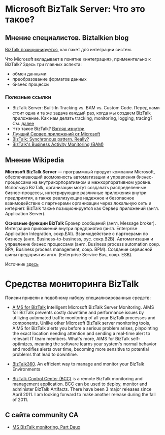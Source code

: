 # Microsoft BizTalk Server: Что это такое?

## Мнение специалистов. Biztalkien blog

[BizTalk позиционируется](https://ganeline.wordpress.com/2013/10/30/microsoft-biztalk-server-what-is-it-2/), как пакет для интеграции систем.

Что Microsoft вкладывает в понятие «интеграция», применительно к BizTalk?
Здесь три главных аспекта:

- обмен данными
- преобразование форматов данных
- бизнес процессы

### Полезные ссылки
- BizTalk Server: Built-In Tracking vs. BAM vs. Custom Code. Перед нами стоит одна и та же задача каждый раз, когда мы создаем BizTalk приложение. Как нам делать tracking, monitoring, logging, tracing? См. [далее](https://ganeline.wordpress.com/2015/01/18/biztalk-server-built-in-tracking-vs-bam-vs-custom-code/)
- Что такое BizTalk? [Взгляд изнутри](https://ganeline.wordpress.com/2011/01/08/biztalk-what-is-it/)
- [Лучший Сервер приложений от Microsoft](https://ganeline.wordpress.com/2013/07/19/best-app-server-from-microsoft/)
- [BizTalk: Synchronous pattern. Really?](https://ganeline.wordpress.com/2013/01/06/biztalk-asynchronous-pattern-really/)
- [BizTalk's Business Activity Monitoring (BAM)](http://www.codeproject.com/Articles/868640/BizTalks-Business-Activity-Monitoring-BAM)

## Мнение Wikipedia

**Microsoft BizTalk Server** — программный продукт компании Microsoft, обеспечивающий возможность автоматизации и управления бизнес-процессами на внутрикорпоративном и межкорпоративном уровне. Используя BizTalk, организации могут создавать распределенные бизнес-процессы, интегрирующие различные приложения внутри предприятия, а также реализующие надежное и безопасное взаимодействие с партнерами организации через локальную сеть и интернет. BizTalk также позиционируется как Сервер приложений (англ. Application Server).

**Основные функции BizTalk**
Брокер сообщений (англ. Message broker).
Интеграция приложений внутри предприятия (англ. Enterprise Application Integration, сокр.EAI).
Взаимодействие с партнерами по бизнесу (англ. Business-to-business, рус. сокр.B2B).
Автоматизация и управление бизнес процессами (англ. Business process automation сокр. BPA, Business process management, сокр. BPM).
Создание сервисной шины предприятия англ. (Enterprise Service Bus, сокр. ESB).

Источник [здесь](https://ru.wikipedia.org/wiki/Microsoft_BizTalk_Server)

# Средства мониторинга BizTalk

Поиски привели к подобному набору специализированных средств:

- [AIMS for BizTalk](http://www.aimsinnovation.com/biztalk-monitoring-software)
Intelligent Microsoft BizTalk Server Monitoring. 
AIMS for BizTalk prevents costly downtime and performance issues by utilizing automated traffic monitoring of all your BizTalk processes and components.
Unlike other Microsoft BizTalk server monitoring tools, AIMS for BizTalk alerts you before a serious problem arises, pinpointing the exact location needing attention and sending a real-time alert to relevant IT team members.
What's more, AIMS for BizTalk self-optimizes, meaning the software learns your system's normal behavior and modifies alerts over time, becoming more sensitive to potential problems that lead to downtime.

- [BizTalk360](http://www.biztalk360.com/). An efficient way to manage and monitor your
BizTalk Environments


- [BizTalk Control Center (BCC)](https://biztalkcontrolcenter.codeplex.com/) is a remote BizTalk monitoring and management application. BCC can be used to deploy, monitor and administer BizTalk Artifacts. There have been 3 major releases since April 2011. I am looking forward to make another release during the fall of 2011. 


## С сайта community CA

- [MS BizTalk monitoring, Part Deux](https://communities.ca.com/community/ca-apm/blog/2014/10/21)